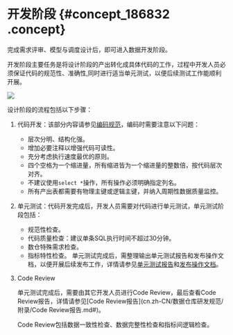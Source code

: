# 开发阶段 {#concept_186832 .concept}

完成需求评审、模型与调度设计后，即可进入数据开发阶段。

开发阶段主要任务是将设计阶段的产出转化成具体代码的工作，过程中开发人员必须保证代码的规范性、准确性,同时进行适当单元测试，以便后续测试工作能顺利开展。

![](http://static-aliyun-doc.oss-cn-hangzhou.aliyuncs.com/assets/img/161028/155730814345074_zh-CN.png)

设计阶段的流程包括以下步骤：

1.  代码开发：该部分内容请参见[编码规范](../../../../cn.zh-CN/数仓建设指南/MaxCompute数据开发规范.md#)，编码时需要注意以下问题：
    -   层次分明、结构化强。
    -   增加必要注释以增强代码可读性。
    -   充分考虑执行速度最优的原则。
    -   四个空格为一个缩进量，所有缩进皆为一个缩进量的整数倍，按代码层次对齐。
    -   不建议使用`select *`操作，所有操作必须明确指定列名。
    -   所有产出表都需要有物理主键或逻辑主键，并纳入周期性数据质量监控。
2.  单元测试：代码开发完成后，开发人员需要对代码进行单元测试，单元测试阶段包括：

    -   规范性检查。
    -   代码质量检查：建议单条SQL执行时间不超过30分钟。
    -   数仓特殊需求检查。
    -   指标特性检查。
    单元测试完成后，需整理输出单元测试报告和发布操作文档，以便开展后续发布工作，详情请参见[单元测试报告](cn.zh-CN/数据仓库研发规范/附录/单元测试报告.md#)和[发布操作文档](cn.zh-CN/数据仓库研发规范/附录/发布操作文档.md#)。

3.  Code Review

    单元测试完成后，需要由其它开发人员进行Code Review，最后查看Code Review报告，详情请参见[Code Review报告](cn.zh-CN/数据仓库研发规范/附录/Code Review报告.md#)。

    Code Review包括数据一致性检查、数据完整性检查和指标间逻辑检查。


